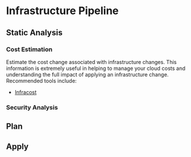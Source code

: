 # Infrastructure Pipeline

## Static Analysis

### Cost Estimation
Estimate the cost change associated with infrastructure changes. This information is extremely useful in helping to manage your cloud costs and understanding the full impact of applying an infrastructure change. Recommended tools include:
* [Infracost](https://www.infracost.io/docs/)


### Security Analysis

## Plan

## Apply
